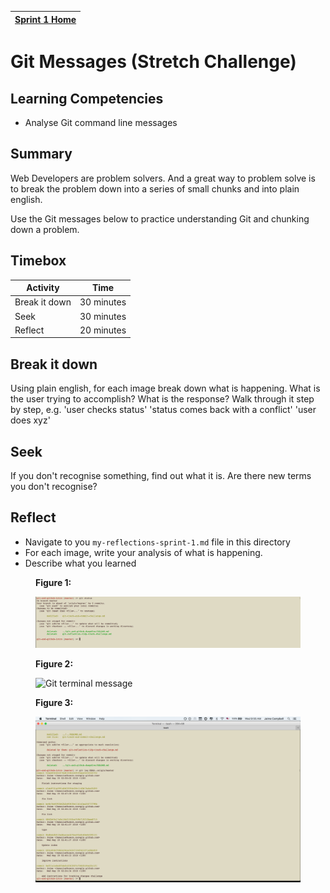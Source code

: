[Sprint 1 Home](README.md)|
---|

# Git Messages (Stretch Challenge)

## Learning Competencies

- Analyse Git command line messages

## Summary

Web Developers are problem solvers. And a great way to problem solve is to break the problem down into a series of small chunks and into plain english. 

Use the Git messages below to practice understanding Git and chunking down a problem. 



## Timebox

Activity | Time|
------------|----------|
Break it down  | 30 minutes
Seek | 30 minutes
Reflect | 20 minutes


## Break it down
Using plain english, for each image break down what is happening. 
What is the user trying to accomplish? What is the response?
Walk through it step by step, e.g.
'user checks status'
'status comes back with a conflict'
'user does xyz'

## Seek
If you don't recognise something, find out what it is. Are there new terms you don't recognise?

## Reflect
- Navigate to you `my-reflections-sprint-1.md` file in this directory 
- For each image, write your analysis of what is happening.
- Describe what you learned

<figure>
  <figcaption>
    <p><strong>Figure 1:</strong></p>
  </figcaption>
  <img src="../images/github_7_terminal_message.png" alt="Git terminal message"><br>

</figure>

<figure>
  <figcaption>
    <p><strong>Figure 2:</strong></p>
  </figcaption>
  <img src="../images/github_8_terminal_message.png" alt="Git terminal message"><br>

</figure>

<figure>
  <figcaption>
    <p><strong>Figure 3:</strong></p>
  </figcaption>
  <img src="../images/github_9_terminal_message.png" alt="Git terminal message"><br>

</figure>
